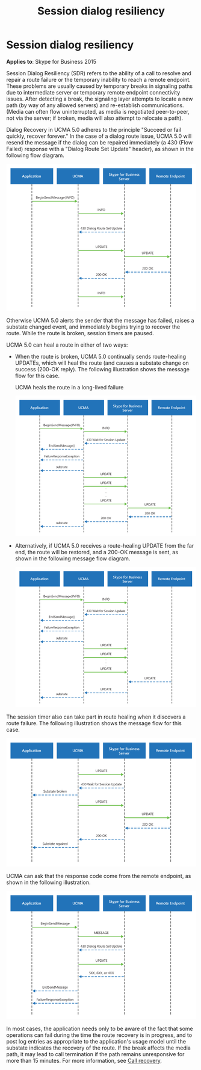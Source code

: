 ﻿---
title: Session dialog resiliency
TOCTitle: Session dialog resiliency
ms:assetid: 20d6e2ea-0d2b-46ef-a35e-7ce77dc282fd
ms:mtpsurl: https://msdn.microsoft.com/en-us/library/Dn465939(v=office.16)
ms:contentKeyID: 65239834
ms.date: 07/27/2015
mtps_version: v=office.16
---

# Session dialog resiliency


**Applies to**: Skype for Business 2015

Session Dialog Resiliency (SDR) refers to the ability of a call to resolve and repair a route failure or the temporary inability to reach a remote endpoint. These problems are usually caused by temporary breaks in signaling paths due to intermediate server or temporary remote endpoint connectivity issues. After detecting a break, the signaling layer attempts to locate a new path (by way of any allowed servers) and re-establish communications. (Media can often flow uninterrupted, as media is negotiated peer-to-peer, not via the server; if broken, media will also attempt to relocate a path).

Dialog Recovery in UCMA 5.0 adheres to the principle "Succeed or fail quickly, recover forever." In the case of a dialog route issue, UCMA 5.0 will resend the message if the dialog can be repaired immediately (a 430 (Flow Failed) response with a "Dialog Route Set Update" header), as shown in the following flow diagram.

![Dialog resiliency 1](images/Dn465939.UCMA-DialogResiliency1(Office.16).png "Dialog resiliency 1")

Otherwise UCMA 5.0 alerts the sender that the message has failed, raises a substate changed event, and immediately begins trying to recover the route. While the route is broken, session timers are paused.

UCMA 5.0 can heal a route in either of two ways:

  - When the route is broken, UCMA 5.0 continually sends route-healing UPDATEs, which will heal the route (and causes a substate change on success (200-OK reply). The following illustration shows the message flow for this case.
    
    UCMA heals the route in a long-lived failure
    
      
    ![Dialog resiliency 2a](images/Dn465939.UCMA-DialogResiliency2a(Office.16).png "Dialog resiliency 2a")

  - Alternatively, if UCMA 5.0 receives a route-healing UPDATE from the far end, the route will be restored, and a 200-OK message is sent, as shown in the following message flow diagram.
    
    ![Dialog resiliency 2b](images/Dn465939.UCMA-DialogResiliency2b(Office.16).png "Dialog resiliency 2b")

The session timer also can take part in route healing when it discovers a route failure. The following illustration shows the message flow for this case.

![Dialog resiliency 3](images/Dn465939.UCMA-DialogResiliency3(Office.16).png "Dialog resiliency 3")

UCMA can ask that the response code come from the remote endpoint, as shown in the following illustration.

![Dialog resiliency 4](images/Dn465939.UCMA-DialogResiliency4(Office.16).png "Dialog resiliency 4")

In most cases, the application needs only to be aware of the fact that some operations can fail during the time the route recovery is in progress, and to post log entries as appropriate to the application's usage model until the substate indicates the recovery of the route. If the break affects the media path, it may lead to call termination if the path remains unresponsive for more than 15 minutes. For more information, see [Call recovery](call-recovery.md).

